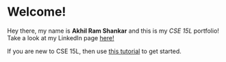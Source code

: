 # Welcome!
Hey there, my name is **Akhil Ram Shankar** and this is my *CSE 15L* portfolio!
Take a look at my LinkedIn page [here!](https://www.linkedin.com/in/akhil-ramshankar-831ab8219/)

If you are new to CSE 15L, then use [this tutorial](https://akhil-py.github.io/cse15l-lab-reports/cse15l-tutorial.html) to get started.
